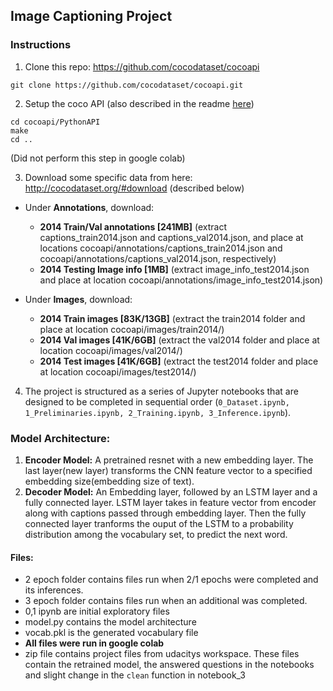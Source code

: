 ## Image Captioning Project

### Instructions  
1. Clone this repo: https://github.com/cocodataset/cocoapi  
```
git clone https://github.com/cocodataset/cocoapi.git  
```

2. Setup the coco API (also described in the readme [here](https://github.com/cocodataset/cocoapi)) 
```
cd cocoapi/PythonAPI  
make  
cd ..
```
(Did not perform this step in google colab)

3. Download some specific data from here: http://cocodataset.org/#download (described below)

* Under **Annotations**, download:
  * **2014 Train/Val annotations [241MB]** (extract captions_train2014.json and captions_val2014.json, and place at locations cocoapi/annotations/captions_train2014.json and cocoapi/annotations/captions_val2014.json, respectively)  
  * **2014 Testing Image info [1MB]** (extract image_info_test2014.json and place at location cocoapi/annotations/image_info_test2014.json)

* Under **Images**, download:
  * **2014 Train images [83K/13GB]** (extract the train2014 folder and place at location cocoapi/images/train2014/)
  * **2014 Val images [41K/6GB]** (extract the val2014 folder and place at location cocoapi/images/val2014/)
  * **2014 Test images [41K/6GB]** (extract the test2014 folder and place at location cocoapi/images/test2014/)

4. The project is structured as a series of Jupyter notebooks that are designed to be completed in sequential order (`0_Dataset.ipynb, 1_Preliminaries.ipynb, 2_Training.ipynb, 3_Inference.ipynb`).

### Model Architecture:
1. **Encoder Model:** A pretrained resnet with a new embedding layer. The last layer(new layer) transforms the CNN feature vector to a specified embedding size(embedding size of text).
2. **Decoder Model:** An Embedding layer, followed by an LSTM layer and a  fully connected layer. LSTM layer takes in feature vector from encoder along with captions passed through embedding layer. Then the fully connected layer tranforms the ouput of the LSTM to a probability distribution among the vocabulary set, to predict the next word.

#### Files:
- 2 epoch folder contains files run when 2/1 epochs were completed and its inferences. 
- 3 epoch folder contains files run when an additional was completed.
- 0,1 ipynb are initial exploratory files
- model.py contains the model architecture
- vocab.pkl is the generated vocabulary file
- **All files were run in google colab**
- zip file contains project files from udacitys workspace. These files contain the retrained model, the answered questions in the notebooks and slight change in the `clean` function in notebook_3
